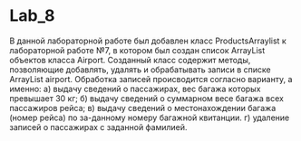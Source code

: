 # Lab_8
В данной лабораторной работе был добавлен класс ProductsArraylist к лабораторной работе №7, 
в котором был создан список ArrayList объектов класса Airport. 
Созданный класс содержит методы, позволяющие добавлять, удалять и обрабатывать записи в списке ArrayList airport.
Обработка записей происводится согласно варианту, а именно:
а) выдачу сведений о пассажирах, вес багажа которых превышает 30 кг;
б) выдачу сведений о суммарном весе багажа всех пассажиров рейса;
в) выдачу сведений о местонахождении багажа (номер рейса) по за-данному номеру багажной квитанции.
г) удаление записей о пассажирах с заданной фамилией. 

